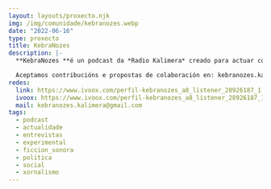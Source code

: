 ```yaml
---
layout: layouts/proxecto.njk
img: /img/comunidade/kebranozes.webp
date: "2022-06-16"
type: proxecto
title: KebraNozes
description: |-
  **KebraNozes **é un podcast da *Radio Kalimera* creado para actuar como medio de denuncia directa ao servizo do pobo. O principal obxectivo deste proxecto é perseguir e desentrañar as dinámicas fraudulentas, o caciquismo e a meritocracia proporcionando unha vía rápida e acesible para que a cidadanía faga públicas as denuncias que son rexeitadas polas autoridades e os medios galegos.

  Aceptamos contribucións e propostas de colaboración en: kebranozes.kalimera@gmail.com
redes:
  link: https://www.ivoox.com/perfil-kebranozes_a8_listener_28926187_1.html
  ivoox: https://www.ivoox.com/perfil-kebranozes_a8_listener_28926187_1.html
  mail: kebranozes.kalimera@gmail.com
tags:
  - podcast
  - actualidade
  - entrevistas
  - experimental
  - ficcion_sonora
  - politica
  - social
  - xornalismo
---
```

